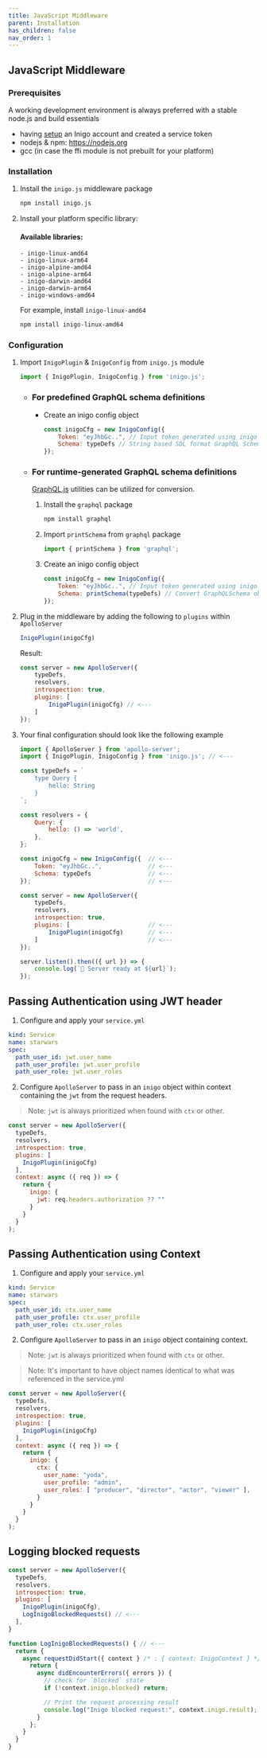 ```yaml
---
title: JavaScript Middleware
parent: Installation
has_children: false
nav_order: 1
---
```


## JavaScript Middleware

### Prerequisites

A working development environment is always preferred with a stable node.js and build essentials
* having [setup](https://app.inigo.io) an Inigo account and created a service token
* nodejs & npm: https://nodejs.org
* gcc (in case the ffi module is not prebuilt for your platform)

### Installation

1. Install the `inigo.js` middleware package
   ```sh
   npm install inigo.js
   ```
2. Install your platform specific library:
    
    #### Available libraries:
    ```
    - inigo-linux-amd64
    - inigo-linux-arm64
    - inigo-alpine-amd64
    - inigo-alpine-arm64
    - inigo-darwin-amd64
    - inigo-darwin-arm64
    - inigo-windows-amd64
    ```
    For example, install `inigo-linux-amd64`
    ```sh
    npm install inigo-linux-amd64 
    ```

### Configuration
1. Import `InigoPlugin` & `InigoConfig` from `inigo.js` module
    ```js
    import { InigoPlugin, InigoConfig } from 'inigo.js';
    ```

    - ### For predefined GraphQL schema definitions
      - Create an inigo config object
        ```js
        const inigoCfg = new InigoConfig({
            Token: "eyJhbGc..", // Input token generated using inigo cli or web panel
            Schema: typeDefs // String based SDL format GraphQL Schema
        });
        ```

    - ### For runtime-generated GraphQL schema definitions
      [GraphQL.js](https://www.npmjs.com/package/graphql) utilities can be utilized for conversion.

      1. Install the `graphql` package
          ```sh
          npm install graphql
          ```

      2. Import `printSchema` from `graphql` package
          ```js
          import { printSchema } from 'graphql';
          ```
      
      3. Create an inigo config object
          ```js
          const inigoCfg = new InigoConfig({
              Token: "eyJhbGc..", // Input token generated using inigo cli or web panel
              Schema: printSchema(typeDefs) // Convert GraphQLSchema object to SDL format
          });
          ```

3. Plug in the middleware by adding the following to `plugins` within `ApolloServer`
    ```js
    InigoPlugin(inigoCfg)
    ```

    Result:
    ```js
    const server = new ApolloServer({
        typeDefs,
        resolvers,
        introspection: true,
        plugins: [
            InigoPlugin(inigoCfg) // <---
        ]
    });
    ```

4. Your final configuration should look like the following example
    ```js
    import { ApolloServer } from 'apollo-server';
    import { InigoPlugin, InigoConfig } from 'inigo.js'; // <---

    const typeDefs = `
        type Query {
            hello: String
        }
    `;

    const resolvers = {
        Query: {
            hello: () => 'world',
        },
    };

    const inigoCfg = new InigoConfig({  // <---
        Token: "eyJhbGc..",             // <---
        Schema: typeDefs                // <---
    });                                 // <---

    const server = new ApolloServer({
        typeDefs,
        resolvers,
        introspection: true,
        plugins: [                      // <---
            InigoPlugin(inigoCfg)       // <---
        ]                               // <---
    });

    server.listen().then(({ url }) => {
        console.log(`🚀 Server ready at ${url}`);
    });
    ```

## Passing Authentication using JWT header
  1. Configure and apply your `service.yml`
  ```yaml
  kind: Service
  name: starwars
  spec:
    path_user_id: jwt.user_name
    path_user_profile: jwt.user_profile
    path_user_role: jwt.user_roles
  ```

  2. Configure `ApolloServer` to pass in an `inigo` object within context containing the `jwt` from the request headers. 
  > Note: `jwt` is always prioritized when found with `ctx` or other.
  ```js
  const server = new ApolloServer({
    typeDefs,
    resolvers,
    introspection: true,
    plugins: [
      InigoPlugin(inigoCfg)
    ],
    context: async ({ req }) => {
      return { 
        inigo: {
          jwt: req.headers.authorization ?? ""
        }
      }
    }
  );
  ```

## Passing Authentication using Context

  1. Configure and apply your `service.yml`
  ```yaml
  kind: Service
  name: starwars
  spec:
    path_user_id: ctx.user_name
    path_user_profile: ctx.user_profile
    path_user_role: ctx.user_roles
  ```

  2. Configure `ApolloServer` to pass in an `inigo` object containing context.
  > Note: `jwt` is always prioritized when found with `ctx` or other.

  > Note: It's important to have object names identical to what was referenced in the service.yml
  ```js
  const server = new ApolloServer({
    typeDefs,
    resolvers,
    introspection: true,
    plugins: [
      InigoPlugin(inigoCfg)
    ],
    context: async ({ req }) => {
      return { 
        inigo: {
          ctx: {
            user_name: "yoda", 
            user_profile: "admin",
            user_roles: [ "producer", "director", "actor", "viewer" ],
          }
        }
      }
    }
  );
  ```

## Logging blocked requests
```js
const server = new ApolloServer({
  typeDefs,
  resolvers,
  introspection: true,
  plugins: [
    InigoPlugin(inigoCfg),
    LogInigoBlockedRequests() // <---
  ],
}

function LogInigoBlockedRequests() { // <---
  return { 
    async requestDidStart({ context } /* : { context: InigoContext } */) {
      return {
        async didEncounterErrors({ errors }) {
          // check for `blocked` state
          if (!context.inigo.blocked) return; 

          // Print the request processing result
          console.log("Inigo blocked request:", context.inigo.result); 
        }
      };
    }
  }
}
```
